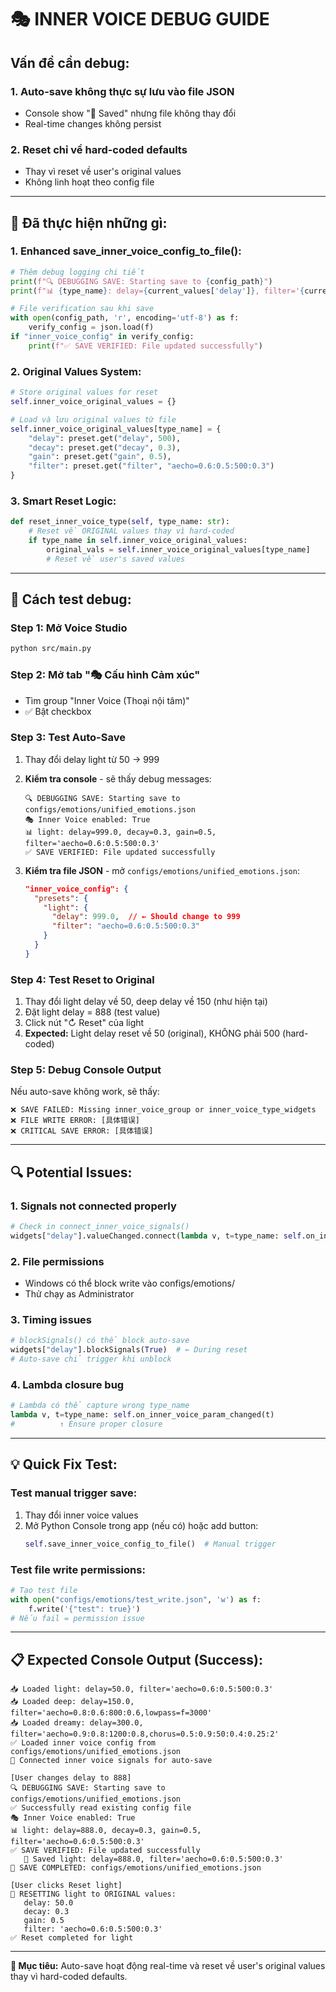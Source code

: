 # 🎭 INNER VOICE DEBUG GUIDE

## Vấn đề cần debug:

### 1. **Auto-save không thực sự lưu vào file JSON**
- Console show "💾 Saved" nhưng file không thay đổi
- Real-time changes không persist

### 2. **Reset chỉ về hard-coded defaults**
- Thay vì reset về user's original values
- Không linh hoạt theo config file

---

## 🔧 Đã thực hiện những gì:

### 1. **Enhanced save_inner_voice_config_to_file():**
```python
# Thêm debug logging chi tiết
print(f"🔍 DEBUGGING SAVE: Starting save to {config_path}")
print(f"📊 {type_name}: delay={current_values['delay']}, filter='{current_values['filter']}'")

# File verification sau khi save
with open(config_path, 'r', encoding='utf-8') as f:
    verify_config = json.load(f)
if "inner_voice_config" in verify_config:
    print(f"✅ SAVE VERIFIED: File updated successfully")
```

### 2. **Original Values System:**
```python
# Store original values for reset
self.inner_voice_original_values = {}

# Load và lưu original values từ file
self.inner_voice_original_values[type_name] = {
    "delay": preset.get("delay", 500),
    "decay": preset.get("decay", 0.3),
    "gain": preset.get("gain", 0.5),
    "filter": preset.get("filter", "aecho=0.6:0.5:500:0.3")
}
```

### 3. **Smart Reset Logic:**
```python
def reset_inner_voice_type(self, type_name: str):
    # Reset về ORIGINAL values thay vì hard-coded
    if type_name in self.inner_voice_original_values:
        original_vals = self.inner_voice_original_values[type_name]
        # Reset về user's saved values
```

---

## 🧪 Cách test debug:

### **Step 1: Mở Voice Studio**
```bash
python src/main.py
```

### **Step 2: Mở tab "🎭 Cấu hình Cảm xúc"**
- Tìm group "Inner Voice (Thoại nội tâm)"
- ✅ Bật checkbox

### **Step 3: Test Auto-Save**
1. Thay đổi delay light từ 50 → 999
2. **Kiểm tra console** - sẽ thấy debug messages:
   ```
   🔍 DEBUGGING SAVE: Starting save to configs/emotions/unified_emotions.json
   🎭 Inner Voice enabled: True
   📊 light: delay=999.0, decay=0.3, gain=0.5, filter='aecho=0.6:0.5:500:0.3'
   ✅ SAVE VERIFIED: File updated successfully
   ```

3. **Kiểm tra file JSON** - mở `configs/emotions/unified_emotions.json`:
   ```json
   "inner_voice_config": {
     "presets": {
       "light": {
         "delay": 999.0,  // ← Should change to 999
         "filter": "aecho=0.6:0.5:500:0.3"
       }
     }
   }
   ```

### **Step 4: Test Reset to Original**
1. Thay đổi light delay về 50, deep delay về 150 (như hiện tại)
2. Đặt light delay = 888 (test value)
3. Click nút "↻ Reset" của light
4. **Expected:** Light delay reset về 50 (original), KHÔNG phải 500 (hard-coded)

### **Step 5: Debug Console Output**
Nếu auto-save không work, sẽ thấy:
```
❌ SAVE FAILED: Missing inner_voice_group or inner_voice_type_widgets
❌ FILE WRITE ERROR: [具体错误]
❌ CRITICAL SAVE ERROR: [具体错误]
```

---

## 🔍 Potential Issues:

### 1. **Signals not connected properly**
```python
# Check in connect_inner_voice_signals()
widgets["delay"].valueChanged.connect(lambda v, t=type_name: self.on_inner_voice_param_changed(t))
```

### 2. **File permissions**
- Windows có thể block write vào configs/emotions/
- Thử chạy as Administrator

### 3. **Timing issues**
```python
# blockSignals() có thể block auto-save
widgets["delay"].blockSignals(True)  # ← During reset
# Auto-save chỉ trigger khi unblock
```

### 4. **Lambda closure bug**
```python
# Lambda có thể capture wrong type_name
lambda v, t=type_name: self.on_inner_voice_param_changed(t)
#          ↑ Ensure proper closure
```

---

## 💡 Quick Fix Test:

### Test manual trigger save:
1. Thay đổi inner voice values
2. Mở Python Console trong app (nếu có) hoặc add button:
   ```python
   self.save_inner_voice_config_to_file()  # Manual trigger
   ```

### Test file write permissions:
```python
# Tạo test file
with open("configs/emotions/test_write.json", 'w') as f:
    f.write('{"test": true}')
# Nếu fail = permission issue
```

---

## 📋 Expected Console Output (Success):
```
📥 Loaded light: delay=50.0, filter='aecho=0.6:0.5:500:0.3'
📥 Loaded deep: delay=150.0, filter='aecho=0.8:0.6:800:0.6,lowpass=f=3000'
📥 Loaded dreamy: delay=300.0, filter='aecho=0.9:0.8:1200:0.8,chorus=0.5:0.9:50:0.4:0.25:2'
✅ Loaded inner voice config from configs/emotions/unified_emotions.json
🔗 Connected inner voice signals for auto-save

[User changes delay to 888]
🔍 DEBUGGING SAVE: Starting save to configs/emotions/unified_emotions.json
✅ Successfully read existing config file
🎭 Inner Voice enabled: True
📊 light: delay=888.0, decay=0.3, gain=0.5, filter='aecho=0.6:0.5:500:0.3'
✅ SAVE VERIFIED: File updated successfully
   📝 Saved light: delay=888.0, filter='aecho=0.6:0.5:500:0.3'
💾 SAVE COMPLETED: configs/emotions/unified_emotions.json

[User clicks Reset light]
🔄 RESETTING light to ORIGINAL values:
   delay: 50.0
   decay: 0.3
   gain: 0.5
   filter: 'aecho=0.6:0.5:500:0.3'
✅ Reset completed for light
```

---

**🎯 Mục tiêu:** Auto-save hoạt động real-time và reset về user's original values thay vì hard-coded defaults. 